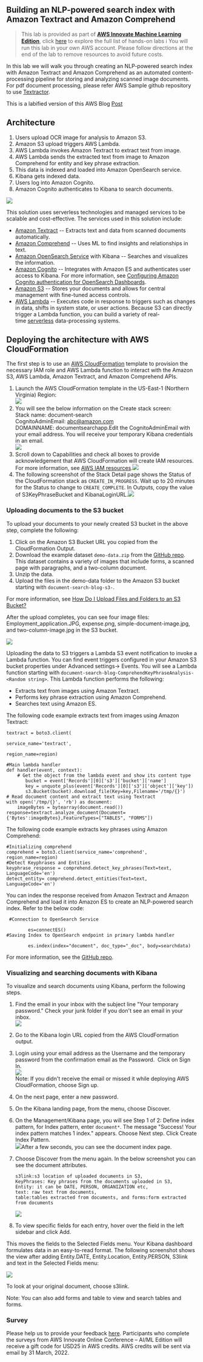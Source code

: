 ## Building an NLP-powered search index with Amazon Textract and Amazon Comprehend

>This lab is provided as part of **[AWS Innovate Machine Learning Edition](https://aws.amazon.com/events/aws-innovate/machine-learning/)**, click [here](https://github.com/roshansthomas/aws-innovate-ai-ml-2022) to explore the full list of hands-on labs
:information_source:
 You will run this lab in your own AWS account. Please follow directions
 at the end of the lab to remove resources to avoid future costs.


In this lab we will walk you through creating an NLP-powered search index with Amazon Textract and Amazon Comprehend as an automated content-processing pipeline for storing and analyzing scanned image documents. For pdf document processing, please refer AWS Sample github repository to use [Textractor](https://github.com/aws-samples/amazon-textract-textractor).

This is a labified version of this AWS Blog [Post](https://aws.amazon.com/blogs/machine-learning/building-an-nlp-powered-search-index-with-amazon-textract-and-amazon-comprehend/)

Architecture
------------

1.  Users upload OCR image for analysis to Amazon S3.
2.  Amazon S3 upload triggers AWS Lambda.
3.  AWS Lambda invokes Amazon Textract to extract text from image.
4.  AWS Lambda sends the extracted text from image to Amazon Comprehend for entity and key phrase extraction.
5.  This data is indexed and loaded into Amazon OpenSearch service.
6.  Kibana gets indexed data.
7.  Users log into Amazon Cognito.
8.  Amazon Cognito authenticates to Kibana to search documents.

![](https://d2908q01vomqb2.cloudfront.net/f1f836cb4ea6efb2a0b1b99f41ad8b103eff4b59/2019/11/25/architectureTextractUpdated-800.gif)

This solution uses serverless technologies and managed services to be scalable and cost-effective. The services used in this solution include:

-   [Amazon Textract](https://aws.amazon.com/textract/) -- Extracts text and data from scanned documents automatically.
-   [Amazon Comprehend](https://aws.amazon.com/documentation/comprehend/) -- Uses ML to find insights and relationships in text.
-   [Amazon OpenSearch Service](https://aws.amazon.com/opensearch-service/) with Kibana -- Searches and visualizes the information.
-   [Amazon Cognito](http://aws.amazon.com/cognito) -- Integrates with Amazon ES and authenticates user access to Kibana. For more information, see [Configuring Amazon Cognito authentication for OpenSearch Dashboards](https://docs.aws.amazon.com/opensearch-service/latest/developerguide/cognito-auth.html).
-   [Amazon S3](http://aws.amazon.com/s3) -- Stores your documents and allows for central management with fine-tuned access controls.
-   [AWS Lambda](http://aws.amazon.com/lambda) -- Executes code in response to triggers such as changes in data, shifts in system state, or user actions. Because S3 can directly trigger a Lambda function, you can build a variety of real-time [serverless](https://aws.amazon.com/serverless/) data-processing systems.


Deploying the architecture with AWS CloudFormation
--------------------------------------------------

The first step is to use an [AWS CloudFormation](https://aws.amazon.com/cloudformation/) template to provision the necessary IAM role and AWS Lambda function to interact with the Amazon S3, AWS Lambda, Amazon Textract, and Amazon Comprehend APIs.

1.  Launch the AWS CloudFormation template in the US-East-1 (Northern Virginia) Region:[\
    ![](https://d2908q01vomqb2.cloudfront.net/f1f836cb4ea6efb2a0b1b99f41ad8b103eff4b59/2019/10/30/LaunchCFN.png)](https://console.aws.amazon.com/cloudformation/home?region=us-east-1#/stacks/create/review?stackName=document-search&templateURL=https:%2F%2Fee-assets-prod-us-east-1.s3.amazonaws.com%2Fmodules%2F3a329393b93e4f5cb7474c239ac61eb1%2Fv1%2Ftemplate-export-textract.yml)
2.  You will see the below information on the Create stack screen:\
    Stack name: document-search\
    CognitoAdminEmail: abc@amazon.com\
    DOMAINNAME: documentsearchapp.Edit the CognitoAdminEmail with your email address. You will receive your temporary Kibana credentials in an email.\
    ![](images/NLPTextractComprehend2.png)
3.  Scroll down to Capabilities and check all boxes to provide acknowledgement that AWS CloudFormation will create IAM resources. For more information, see [AWS IAM resources](https://aws.amazon.com/iam/resources/).![](images/NLPTextractComprehend3.png)
4.  The following screenshot of the Stack Detail page shows the Status of the CloudFormation stack as `CREATE_IN_PROGRESS`. Wait up to 20 minutes for the Status to change to `CREATE_COMPLETE`. In Outputs, copy the value of S3KeyPhraseBucket and KibanaLoginURL.![](images/NLPTextractComprehend6.png)

### Uploading documents to the S3 bucket

To upload your documents to your newly created S3 bucket in the above step, complete the following:

1.  Click on the Amazon S3 Bucket URL you copied from the CloudFormation Output.
2.  Download the example dataset `demo-data.zip` from the [GitHub repo](https://github.com/aws-samples/amazon-textract-comprehend-OCRimage-search-and-analyze/blob/master/demo-data.zip). This dataset contains a variety of images that include forms, a scanned page with paragraphs, and a two-column document.
3.  Unzip the data.
4.  Upload the files in the demo-data folder to the Amazon S3 bucket starting with `document-search-blog-s3-`*<Random string>*.

For more information, see [How Do I Upload Files and Folders to an S3 Bucket?](https://docs.aws.amazon.com/AmazonS3/latest/user-guide/upload-objects.html)

After the upload completes, you can see four image files: Employment_application.JPG, expense.png, simple-document-image.jpg, and two-column-image.jpg in the S3 bucket.

![](https://d2908q01vomqb2.cloudfront.net/f1f836cb4ea6efb2a0b1b99f41ad8b103eff4b59/2019/10/29/NLPTextractComprehend7.png)

Uploading the data to S3 triggers a Lambda S3 event notification to invoke a Lambda function. You can find event triggers configured in your Amazon S3 bucket properties under Advanced settings-> Events. You will see a Lambda function starting with `document-search-blog-ComprehendKeyPhraseAnalysis-<Random string>`. This Lambda function performs the following:

-   Extracts text from images using Amazon Textract.
-   Performs key phrase extraction using Amazon Comprehend.
-   Searches text using Amazon ES.

The following code example extracts text from images using Amazon Textract:

```
textract = boto3.client(

service_name='textract',

region_name=region)

#Main lambda handler
def handler(event, context):
    # Get the object from the lambda event and show its content type
       bucket = event['Records'][0]['s3']['bucket']['name']
       key = unquote_plus(event['Records'][0]['s3']['object']['key'])
       s3.Bucket(bucket).download_file(Key=key,Filename='/tmp/{}')
# Read document content and extract text using Textract
with open('/tmp/{}', 'rb') as document:
    imageBytes = bytearray(document.read())
response=textract.analyze_document(Document={'Bytes':imageBytes},FeatureTypes=["TABLES", "FORMS"])
```

The following code example extracts key phrases using Amazon Comprehend:

```
#Initializing comprehend
comprehend = boto3.client(service_name='comprehend', region_name=region)
#Detect Keyphrases and Entities
keyphrase_response = comprehend.detect_key_phrases(Text=text, LanguageCode='en')
detect_entity= comprehend.detect_entities(Text=text, LanguageCode='en')
```

You can index the response received from Amazon Textract and Amazon Comprehend and load it into Amazon ES to create an NLP-powered search index. Refer to the below code:

```
 #Connection to OpenSearch Service

        es=connectES()
#Saving Index to OpenSearch endpoint in primary lambda handler

        es.index(index="document", doc_type="_doc", body=searchdata)
```

For more information, see the [GitHub repo](https://github.com/aws-samples/amazon-textract-comprehend-OCRimage-search-and-analyze/blob/master/lambda/comprehend.py).

### Visualizing and searching documents with Kibana

To visualize and search documents using Kibana, perform the following steps.

1.  Find the email in your inbox with the subject line "Your temporary password." Check your junk folder if you don't see an email in your inbox.\
    ![](https://d2908q01vomqb2.cloudfront.net/f1f836cb4ea6efb2a0b1b99f41ad8b103eff4b59/2019/10/29/NLPTextractComprehend8.png)
2.  Go to the Kibana login URL copied from the AWS CloudFormation output.
3.  Login using your email address as the Username and the temporary password from the confirmation email as the Password.  Click on Sign In.\
    ![](https://d2908q01vomqb2.cloudfront.net/f1f836cb4ea6efb2a0b1b99f41ad8b103eff4b59/2019/10/29/NLPTextractComprehend9.png)\
    Note: If you didn't receive the email or missed it while deploying AWS CloudFormation, choose Sign up.
4.  On the next page, enter a new password.
5.  On the Kibana landing page, from the menu, choose Discover.
6.  On the Management/Kibana page, you will see Step 1 of 2: Define index pattern, for Index pattern, enter `document*`. The message "Success! Your index pattern matches 1 index." appears. Choose Next step. Click Create Index Pattern.\
    ![](https://d2908q01vomqb2.cloudfront.net/f1f836cb4ea6efb2a0b1b99f41ad8b103eff4b59/2019/10/29/NLPTextractComprehend10.png)After a few seconds, you can see the document index page.
7.  Choose Discover from the menu again. In the below screenshot you can see the document attributes.

    ```
    s3link:s3 location of uploaded documents in S3,
    KeyPhrases: Key phrases from the documents uploaded in S3,
    Entity: it can be DATE, PERSON, ORGANIZATION etc,
    text: raw text from documents,
    table:tables extracted from documents, and forms:form extracted from documents
    ```

    ![](https://d2908q01vomqb2.cloudfront.net/f1f836cb4ea6efb2a0b1b99f41ad8b103eff4b59/2019/10/29/NLPTextractComprehend11.png)

8.  To view specific fields for each entry, hover over the field in the left sidebar and click Add.

This moves the fields to the Selected Fields menu. Your Kibana dashboard formulates data in an easy-to-read format. The following screenshot shows the view after adding Entity.DATE, Entity.Location, Entity.PERSON, S3link and text in the Selected Fields menu:

![](https://d2908q01vomqb2.cloudfront.net/f1f836cb4ea6efb2a0b1b99f41ad8b103eff4b59/2019/10/29/NLPTextractComprehend12.png)

To look at your original document, choose s3link.

Note: You can also add forms and table to view and search tables and forms.


### Survey
Please help us to provide your feedback [here](https://amazonmr.au1.qualtrics.com/jfe/form/SV_3fNc9oH4ql0guCq?Session=HAN3). Participants who complete the surveys from AWS Innovate Online Conference – AI/ML Edition will receive a gift code for USD25 in AWS credits. AWS credits will be sent via email by 31 March, 2022.